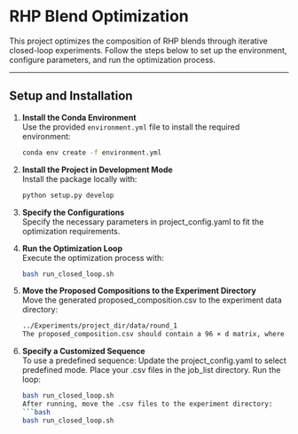 # RHP Blend Optimization

This project optimizes the composition of RHP blends through iterative closed-loop experiments. Follow the steps below to set up the environment, configure parameters, and run the optimization process.

---

## Setup and Installation

1. **Install the Conda Environment**  
    Use the provided `environment.yml` file to install the required environment:
    ```bash
    conda env create -f environment.yml

2. **Install the Project in Development Mode**  
    Install the package locally with:
    ```bash
    python setup.py develop

3. **Specify the Configurations**  
    Specify the necessary parameters in project_config.yaml to fit the optimization requirements.

4. **Run the Optimization Loop**  
    Execute the optimization process with:
    ```bash
    bash run_closed_loop.sh

5. **Move the Proposed Compositions to the Experiment Directory**  
    Move the generated proposed_composition.csv to the experiment data directory:
    ```bash
    ../Experiments/project_dir/data/round_1
    The proposed_composition.csv should contain a 96 × d matrix, where d is the number of RHPs to be blended.

6. **Specify a Customized Sequence**  
    To use a predefined sequence:
    Update the project_config.yaml to select predefined mode.
    Place your .csv files in the job_list directory.
    Run the loop:
    ```bash
    bash run_closed_loop.sh
    After running, move the .csv files to the experiment directory:
    ```bash
    bash run_closed_loop.sh


